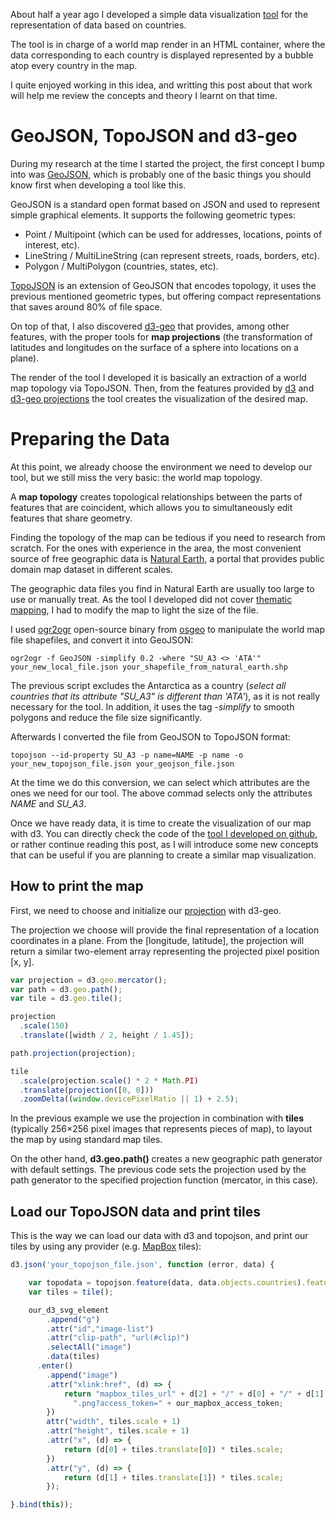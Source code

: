 About half a year ago I developed a simple data visualization [tool](https://github.com/jootse84/bubble-map) for the representation of data based on countries.

The tool is in charge of a world map render in an HTML container, where the data corresponding to each country is displayed represented by a bubble atop every country in the map.

I quite enjoyed working in this idea, and writting this post about that work will help me review the concepts and theory I learnt on that time.


# GeoJSON, TopoJSON and d3-geo

During my research at the time I started the project, the first concept I bump into was [GeoJSON](http://geojson.org/), which is probably one of the basic things you should know first when developing a tool like this.

GeoJSON is a standard open format based on JSON and used to represent simple graphical elements. It supports the following geometric types:

* Point / Multipoint (which can be used for addresses, locations, points of interest, etc).
* LineString / MultiLineString (can represent streets, roads, borders, etc).
* Polygon / MultiPolygon (countries, states, etc).

[TopoJSON](https://github.com/mbostock/topojson) is an extension of GeoJSON that encodes topology, it uses the previous mentioned geometric types, but offering compact representations that saves around 80% of file space.

On top of that, I also discovered [d3-geo](https://github.com/d3/d3-geo) that provides, among other features, with the proper tools for **map projections** (the transformation of latitudes and longitudes on the surface of a sphere into locations on a plane).

The render of the tool I developed it is basically an extraction of a world map topology via TopoJSON. Then, from the features provided by [d3](https://d3js.org/) and [d3-geo projections](https://github.com/d3/d3/wiki/Geo-Projections) the tool creates the visualization of the desired map.


# Preparing the Data

At this point, we already choose the environment we need to develop our tool, but we still miss the very basic: the world map topology.

A **map topology** creates topological relationships between the parts of features that are coincident, which allows you to simultaneously edit features that share geometry.

Finding the topology of the map can be tedious if you need to research from scratch. For the ones with experience in the area, the most convenient source of free geographic data is [Natural Earth](http://www.naturalearthdata.com/), a portal that provides public domain map dataset in different scales.

The geographic data files you find in Natural Earth are usually too large to use or manually treat. As the tool I developed did not cover [thematic mapping](https://en.wikipedia.org/wiki/Thematic_map), I had to modify the map to light the size of the file.

I used [ogr2ogr](http://www.gdal.org/ogr2ogr.html) open-source binary from [osgeo](http://www.osgeo.org/) to manipulate the world map file shapefiles, and convert it into GeoJSON: 

```script
ogr2ogr -f GeoJSON -simplify 0.2 -where "SU_A3 <> 'ATA'" your_new_local_file.json your_shapefile_from_natural_earth.shp
```

The previous script excludes the Antarctica as a country (*select all countries that its attribute "SU_A3" is different than 'ATA'*), as it is not really necessary for the tool. In addition, it uses the tag *-simplify* to smooth polygons and reduce the file size significantly.

Afterwards I converted the file from GeoJSON to TopoJSON format:

```script
topojson --id-property SU_A3 -p name=NAME -p name -o your_new_topojson_file.json your_geojson_file.json
```

At the time we do this conversion, we can select which attributes are the ones we need for our tool. The above commad selects only the attributes *NAME* and *SU_A3*.

Once we have ready  data, it is time to create the visualization of our map with d3. You can directly check the code of the [tool I developed on github](https://github.com/jootse84/bubble-map), or rather continue reading this post, as I will introduce some new concepts that can be useful if you are planning to create a similar map visualization.


## How to print the map

First, we need to choose and initialize our [projection](https://github.com/d3/d3-3.x-api-reference/blob/master/Geo-Projections.md) with d3-geo.

The projection we choose will provide the final representation of a location coordinates in a plane. From the [longitude, latitude], the projection will return a similar two-element array representing the projected pixel position [x, y].

```javascript
var projection = d3.geo.mercator();
var path = d3.geo.path();
var tile = d3.geo.tile();

projection
  .scale(150)
  .translate([width / 2, height / 1.45]);

path.projection(projection);

tile
  .scale(projection.scale() * 2 * Math.PI)
  .translate(projection([0, 0]))
  .zoomDelta((window.devicePixelRatio || 1) + 2.5);
```

In the previous example we use the projection in combination with **tiles** (typically 256×256 pixel images that represents pieces of map), to layout the map by using standard map tiles.

On the other hand, **d3.geo.path()** creates a new geographic path generator with default settings. The previous code sets the projection used by the path generator to the specified projection function (mercator, in this case).

## Load our TopoJSON data and print tiles

This is the way we can load our data with d3 and topojson, and print our tiles by using any provider (e.g. [MapBox](https://www.mapbox.com/) tiles):

```javascript
d3.json('your_topojson_file.json', function (error, data) {

    var topodata = topojson.feature(data, data.objects.countries).features;
    var tiles = tile();

    our_d3_svg_element
        .append("g")
        .attr("id","image-list")
        .attr("clip-path", "url(#clip)")
        .selectAll("image")
        .data(tiles)
      .enter()
        .append("image")
        .attr("xlink:href", (d) => {
            return "mapbox_tiles_url" + d[2] + "/" + d[0] + "/" + d[1] +
              ".png?access_token=" + our_mapbox_access_token;
        })
        attr("width", tiles.scale + 1)
        .attr("height", tiles.scale + 1)
        .attr("x", (d) => {
            return (d[0] + tiles.translate[0]) * tiles.scale;
        })
        .attr("y", (d) => {
            return (d[1] + tiles.translate[1]) * tiles.scale;
        });

}.bind(this));
```

